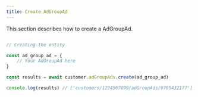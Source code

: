 ```yaml
---
title: Create AdGroupAd 
---
```


This section describes how to create a AdGroupAd.



```javascript

// Creating the entity

const ad_group_ad = {
    // Your AdGroupAd here 
}

const results = await customer.adGroupAds.create(ad_group_ad)

console.log(results) // ['customers/1234567890/adGroupAds/9765432177']

```